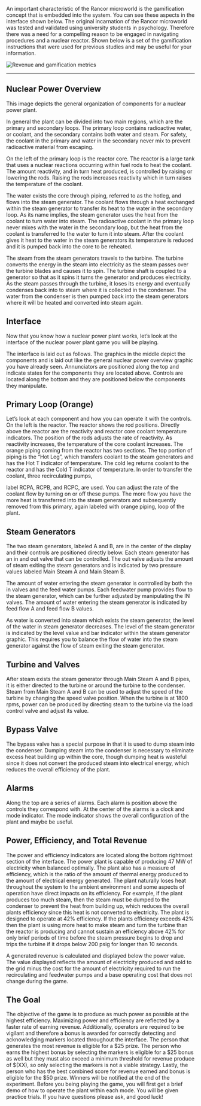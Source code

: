 An important characteristic of the Rancor microworld is the gamification concept that is embedded into the system. You can see these aspects in the interface shown below. The original incarnation of the Rancor microworld was tested and validated using university students in psychology. Therefore there was a need for a compelling reason to be engaged in navigating procedures and a nuclear reactor. Shown below is a set of the gamification instructions that were used for previous studies and may be useful for your information.

![Revenue and gamification metrics](https://github.com/rogerlew/rancor-release/blob/master/Rancor_wiki_icons/Gamification.PNG)

***
## Nuclear Power Overview

This image depicts the general organization of components for a nuclear power plant.

In general the plant can be divided into two main regions, which are the primary and secondary loops. The primary loop contains radioactive water, or coolant, and the secondary contains both water and steam. For safety, the coolant in the primary and water in the secondary never mix to prevent radioactive material from escaping.

On the left of the primary loop is the reactor core. The reactor is a large tank that uses a nuclear reactions occurring within fuel rods to heat the coolant. The amount reactivity, and in turn heat produced, is controlled by raising or lowering the rods. Raising the rods increases reactivity which in turn raises the temperature of the coolant.

The water exists the core through piping, referred to as the hotleg, and flows into the steam generator. The coolant flows through a heat exchanged within the steam generator to transfer its heat to the water in the secondary loop. As its name implies, the steam generator uses the heat from the coolant to turn water into steam. The radioactive coolant in the primary loop never mixes with the water in the secondary loop, but the heat from the coolant is transferred to the water to turn it into steam. After the coolant gives it heat to the water in the steam generators its temperature is reduced and it is pumped back into the core to be reheated.

The steam from the steam generators travels to the turbine. The turbine converts the energy in the steam into electricity as the steam passes over the turbine blades and causes it to spin. The turbine shaft is coupled to a generator so that as it spins it turns the generator and produces electricity. As the steam passes through the turbine, it loses its energy and eventually condenses back into to steam where it is collected in the condenser. The water from the condenser is then pumped back into the steam generators where it will be heated and converted into steam again.

## Interface

Now that you know how a nuclear power plant works, let’s look at the interface of the nuclear power plant game you will be playing.

The interface is laid out as follows. The graphics in the middle depict the components and is laid out like the general nuclear power overview graphic you have already seen. Annunciators are positioned along the top and indicate states for the components they are located above. Controls are located along the bottom and they are positioned below the components they manipulate.

## Primary Loop (Orange)

Let’s look at each component and how you can operate it with the controls. On the left is the reactor. The reactor shows the rod positions. Directly above the reactor are the reactivity and reactor core coolant temperature indicators. The position of the rods adjusts the rate of reactivity. As reactivity increases, the temperature of the core coolant increases. The orange piping coming from the reactor has two sections. The top portion of piping is the “Hot Leg”, which transfers coolant to the steam generators and has the Hot T indicator of temperature. The cold leg returns coolant to the reactor and has the Cold T indicator of temperature. In order to transfer the coolant, three recirculating pumps,

label RCPA, RCPB, and RCPC, are used. You can adjust the rate of the coolant flow by turning on or off these pumps. The more flow you have the more heat is transferred into the steam generators and subsequently removed from this primary, again labeled with orange piping, loop of the plant.

## Steam Generators

The two steam generators, labeled A and B, are in the center of the display and their controls are positioned directly below. Each steam generator has an in and out valve that can be controlled. The out valve adjusts the amount of steam exiting the steam generators and is indicated by two pressure values labeled Main Steam A and Main Steam B.

The amount of water entering the steam generator is controlled by both the in valves and the feed water pumps. Each feedwater pump provides flow to the steam generator, which can be further adjusted by manipulating the IN valves. The amount of water entering the steam generator is indicated by feed flow A and feed flow B values.

As water is converted into steam which exists the steam generator, the level of the water in steam generator decreases. The level of the steam generator is indicated by the level value and bar indicator within the steam generator graphic. This requires you to balance the flow of water into the steam generator against the flow of steam exiting the steam generator.

## Turbine and Valves

After steam exists the steam generator through Main Steam A and B pipes, it is either directed to the turbine or around the turbine to the condenser. Steam from Main Steam A and B can be used to adjust the speed of the turbine by changing the speed valve position. When the turbine is at 1800 rpms, power can be produced by directing steam to the turbine via the load control valve and adjust its value.

## Bypass Valve

The bypass valve has a special purpose in that it is used to dump steam into the condenser. Dumping steam into the condenser is necessary to eliminate excess heat building up within the core, though dumping heat is wasteful since it does not convert the produced steam into electrical energy, which reduces the overall efficiency of the plant.

## Alarms

Along the top are a series of alarms. Each alarm is position above the controls they correspond with. At the center of the alarms is a clock and mode indicator. The mode indicator shows the overall configuration of the plant and maybe be useful.

## Power, Efficiency, and Total Revenue

The power and efficiency indicators are located along the bottom rightmost section of the interface. The power plant is capable of producing 47 MW of electricity when balanced optimally. The plant also has a measure of efficiency, which is the ratio of the amount of thermal energy produced to the amount of electrical energy generated. The plant naturally loses heat throughout the system to the ambient environment and some aspects of operation have direct impacts on its efficiency. For example, if the plant produces too much steam, then the steam must be dumped to the condenser to prevent the heat from building up, which reduces the overall plants efficiency since this heat is not converted to electricity. The plant is designed to operate at 42% efficiency. If the plants efficiency exceeds 42% then the plant is using more heat to make steam and turn the turbine than the reactor is producing and cannot sustain an efficiency above 42% for only brief periods of time before the steam pressure begins to drop and trips the turbine if it drops below 200 psig for longer than 10 seconds.

A generated revenue is calculated and displayed below the power value. The value displayed reflects the amount of electricity produced and sold to the grid minus the cost for the amount of electricity required to run the recirculating and feedwater pumps and a base operating cost that does not change during the game.

## The Goal

The objective of the game is to produce as much power as possible at the highest efficiency. Maximizing power and efficiency are reflected by a faster rate of earning revenue. Additionally, operators are required to be vigilant and therefore a bonus is awarded for correctly detecting and acknowledging markers located throughout the interface. The person that generates the most revenue is eligible for a $25 prize. The person who earns the highest bonus by selecting the markers is eligible for a $25 bonus as well but they must also exceed a minimum threshold for revenue produce of $(XX), so only selecting the markers is not a viable strategy. Lastly, the person who has the best combined score for revenue earned and bonus is eligible for the $50 prize. Winners will be notified at the end of the experiment. Before you being playing the game, you will first get a brief demo of how to operate the plant within each mode. You will be given practice trials. If you have questions please ask, and good luck!